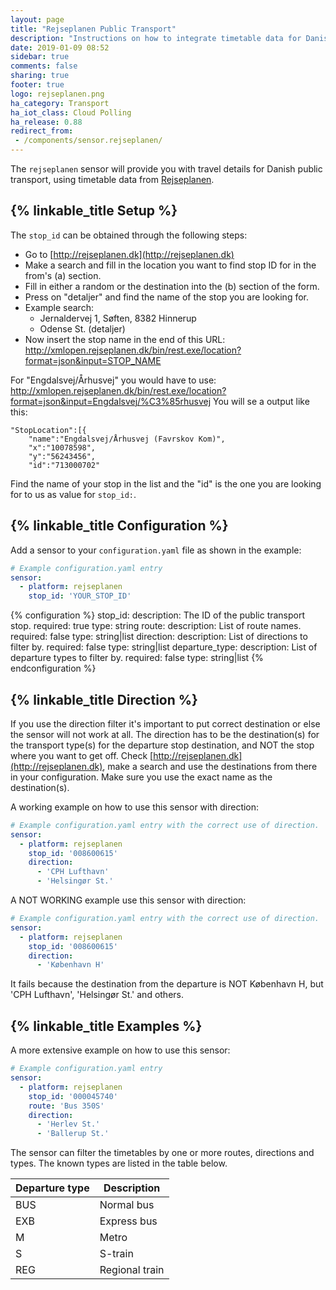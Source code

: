 ```yaml
---
layout: page
title: "Rejseplanen Public Transport"
description: "Instructions on how to integrate timetable data for Danish Rejseplanen within Home Assistant."
date: 2019-01-09 08:52
sidebar: true
comments: false
sharing: true
footer: true
logo: rejseplanen.png
ha_category: Transport
ha_iot_class: Cloud Polling
ha_release: 0.88
redirect_from:
 - /components/sensor.rejseplanen/
---
```


The `rejseplanen` sensor will provide you with travel details for Danish public transport, using timetable data from [Rejseplanen](https://www.rejseplanen.dk/).

## {% linkable_title Setup %}

The `stop_id` can be obtained through the following steps:

- Go to [http://rejseplanen.dk](http://rejseplanen.dk)
- Make a search and fill in the location you want to find stop ID for in the from's (a) section. 
- Fill in either a random or the destination into the (b) section of the form.
- Press on "detaljer" and find the name of the stop you are looking for.
- Example search:
    - Jernaldervej 1, Søften, 8382 Hinnerup
    - Odense St. (detaljer) 
- Now insert the stop name in the end of this URL: http://xmlopen.rejseplanen.dk/bin/rest.exe/location?format=json&input=STOP_NAME

For "Engdalsvej/Århusvej" you would have to use: http://xmlopen.rejseplanen.dk/bin/rest.exe/location?format=json&input=Engdalsvej/%C3%85rhusvej
You will se a output like this:

```text
"StopLocation":[{
    "name":"Engdalsvej/Århusvej (Favrskov Kom)",
    "x":"10078598",
    "y":"56243456",
    "id":"713000702"
```

Find the name of your stop in the list and the "id" is the one you are looking for to us as value for `stop_id:`.

## {% linkable_title Configuration %}

Add a sensor to your `configuration.yaml` file as shown in the example:

```yaml
# Example configuration.yaml entry
sensor:
  - platform: rejseplanen
    stop_id: 'YOUR_STOP_ID'
```

{% configuration %}
stop_id:
  description: The ID of the public transport stop.
  required: true
  type: string
route:
  description: List of route names.
  required: false
  type: string|list
direction:
  description: List of directions to filter by.
  required: false
  type: string|list
departure_type:
  description: List of departure types to filter by.
  required: false
  type: string|list
{% endconfiguration %}

## {% linkable_title Direction %}

If you use the direction filter it's important to put correct destination or else the sensor will not work at all.
The direction has to be the destination(s) for the transport type(s) for the departure stop destination, and NOT the stop where you want to get off. Check [http://rejseplanen.dk](http://rejseplanen.dk), make a search and use the destinations from there in your configuration. Make sure you use the exact name as the destination(s).

A working example on how to use this sensor with direction:

```yaml
# Example configuration.yaml entry with the correct use of direction.
sensor:
  - platform: rejseplanen
    stop_id: '008600615'
    direction:
      - 'CPH Lufthavn'
      - 'Helsingør St.'
```

A NOT WORKING example use this sensor with direction:

```yaml
# Example configuration.yaml entry with the correct use of direction.
sensor:
  - platform: rejseplanen
    stop_id: '008600615'
    direction:
      - 'København H'
```

It fails because the destination from the departure is NOT København H, but 'CPH Lufthavn', 'Helsingør St.' and others.

## {% linkable_title Examples %}

A more extensive example on how to use this sensor:

```yaml
# Example configuration.yaml entry
sensor:
  - platform: rejseplanen
    stop_id: '000045740'
    route: 'Bus 350S'
    direction:
      - 'Herlev St.'
      - 'Ballerup St.'
```

The sensor can filter the timetables by one or more routes, directions and types. The known types are listed in the table below.

| Departure type | Description |
|--------------|-------------|
| BUS | Normal bus |
| EXB | Express bus |
| M | Metro |
| S | S-train |
| REG | Regional train |
